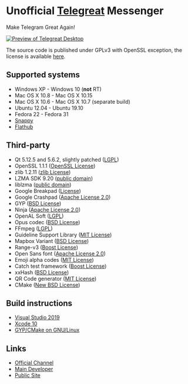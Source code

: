 # Unofficial [Telegreat][telegreat] Messenger

Make Telegram Great Again!

[![Preview of Telegreat Desktop][preview_image]][preview_image_url]

The source code is published under GPLv3 with OpenSSL exception, the license is available [here][license].

## Supported systems

* Windows XP - Windows 10 (**not** RT)
* Mac OS X 10.8 - Mac OS X 10.15
* Mac OS X 10.6 - Mac OS X 10.7 (separate build)
* Ubuntu 12.04 - Ubuntu 19.10
* Fedora 22 - Fedora 31
* [Snappy](https://snapcraft.io/telegram-desktop)
* [Flathub](https://flathub.org/apps/details/org.telegram.desktop)

## Third-party

* Qt 5.12.5 and 5.6.2, slightly patched ([LGPL](http://doc.qt.io/qt-5/lgpl.html))
* OpenSSL 1.1.1 ([OpenSSL License](https://www.openssl.org/source/license.html))
* zlib 1.2.11 ([zlib License](http://www.zlib.net/zlib_license.html))
* LZMA SDK 9.20 ([public domain](http://www.7-zip.org/sdk.html))
* liblzma ([public domain](http://tukaani.org/xz/))
* Google Breakpad ([License](https://chromium.googlesource.com/breakpad/breakpad/+/master/LICENSE))
* Google Crashpad ([Apache License 2.0](https://chromium.googlesource.com/crashpad/crashpad/+/master/LICENSE))
* GYP ([BSD License](https://github.com/bnoordhuis/gyp/blob/master/LICENSE))
* Ninja ([Apache License 2.0](https://github.com/ninja-build/ninja/blob/master/COPYING))
* OpenAL Soft ([LGPL](https://github.com/kcat/openal-soft/blob/master/COPYING))
* Opus codec ([BSD License](http://www.opus-codec.org/license/))
* FFmpeg ([LGPL](https://www.ffmpeg.org/legal.html))
* Guideline Support Library ([MIT License](https://github.com/Microsoft/GSL/blob/master/LICENSE))
* Mapbox Variant ([BSD License](https://github.com/mapbox/variant/blob/master/LICENSE))
* Range-v3 ([Boost License](https://github.com/ericniebler/range-v3/blob/master/LICENSE.txt))
* Open Sans font ([Apache License 2.0](http://www.apache.org/licenses/LICENSE-2.0.html))
* Emoji alpha codes ([MIT License](https://github.com/emojione/emojione/blob/master/extras/alpha-codes/LICENSE.md))
* Catch test framework ([Boost License](https://github.com/philsquared/Catch/blob/master/LICENSE.txt))
* xxHash ([BSD License](https://github.com/Cyan4973/xxHash/blob/dev/LICENSE))
* QR Code generator ([MIT License](https://github.com/nayuki/QR-Code-generator#license))
* CMake ([New BSD License](https://github.com/Kitware/CMake/blob/master/Copyright.txt))

## Build instructions

* [Visual Studio 2019][msvc]
* [Xcode 10][xcode]
* [GYP/CMake on GNU/Linux][cmake]

## Links

* [Official Channel](https://t.me/Telegreat)
* [Main Developer](https://t.me/SeanChannel)
* [Public Site][telegreat]

[//]: # (LINKS)
[telegreat]: https://telegre.at
[license]: LICENSE
[msvc]: docs/building-msvc.md
[xcode]: docs/building-xcode.md
[cmake]: docs/building-cmake.md
[preview_image]: https://telegre.at/img/preview.png "Preview of Telegreat"
[preview_image_url]: https://telegre.at/img/preview.png

